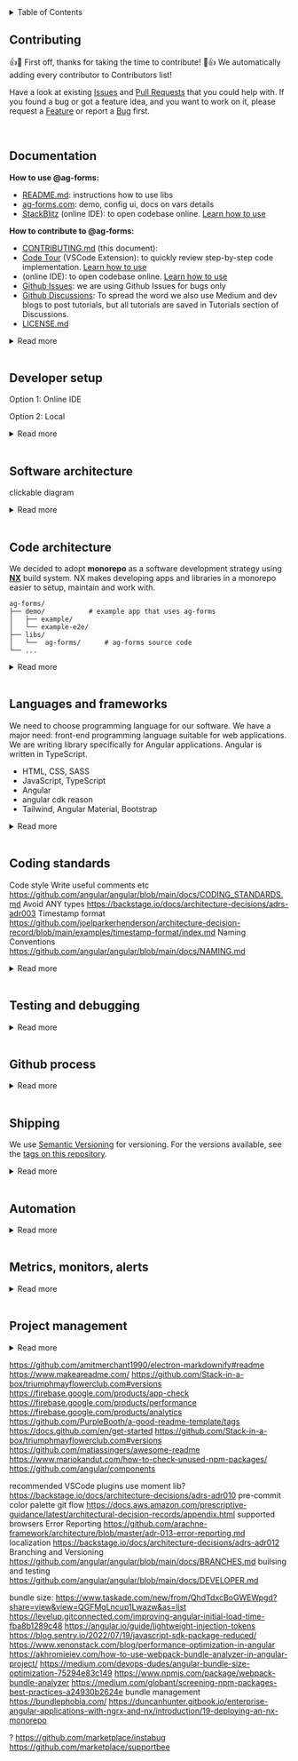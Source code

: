 <details>
	<summary>Table of Contents</summary></br>
	Please use automatically generated table of contents in the top left corner of the README. The table of contents is interactive and links to the selected section. </br></br>
	<img src="https://i0.wp.com/user-images.githubusercontent.com/7900087/113821370-df915480-9730-11eb-8aed-bdc50e2212d5.gif?ssl=1" alt="Italian Trulli">
</details>

## Contributing

:+1::tada: First off, thanks for taking the time to contribute! :tada::+1: We automatically adding every contributor to Contributors list!

Have a look at existing [Issues]() and [Pull Requests]() that you could help with. If you found a bug or got a feature idea, and you want to work on it, please request a [Feature]() or report a [Bug]() first.

</br>

## Documentation

**How to use @ag-forms:**

- [README.md](README.md): instructions how to use libs
- [ag-forms.com](ag-forms.com): demo, config ui, docs on vars details
- [StackBlitz]() (online IDE): to open codebase online. [Learn how to use]()

**How to contribute to @ag-forms:**

- [CONTRIBUTING.md](CONTRIBUTING.md) (this document):
- [Code Tour](https://marketplace.visualstudio.com/items?itemName=vsls-contrib.codetour#recording-tours) (VSCode Extension): to quickly review step-by-step code implementation. [Learn how to use]()
- []() (online IDE): to open codebase online. [Learn how to use]()
- [Github Issues](): we are using Github Issues for bugs only
- [Github Discussions](): To spread the word we also use Medium and dev blogs to post tutorials, but all tutorials are saved in Tutorials section of Discussions.
- [LICENSE.md](LICENSE.md)

<details>
<summary>Read more</summary></br>

:clipboard: **Details:** Full list of documents we use in this project:

1. [README.md](README.md)
   This document is a summary of a prject mainly created for lib consumers, which in our case developers who need to use `ag-forms` inside their project. Here we talk abpot the purpose of the project, problems it solves,
   how to install `ag-forms` libs and use them in projects, etc.

2. [ag-forms.com](ag-forms.com) created with Storybook
   Storybook is used to demo libs and help users build form specs for they project using GUI. It is hosted on ag-forms.com and presented as a demo site with a link to GitHub documentation.

3. CONTRIBUTING.md

   - getting started
   - Coding Rules
   - Commit Message Format
   - **Software Architecture**
     We think it's important to communicate how we are planning to build a software system or how an existing software system works. If software development team doesn't think about architecture all sort of problems can appear (inconsistent approaches to solving the same problems, deployment problems, maintenance issues, code that hard to scale, etc).
     We document our software system architecture using **[C4 Model](https://c4model.com/)** approach and **[Structurizr](https://structurizr.com/)** tool.
   - Code Structure (folder structure)
   - [README.md]() for demo projects
     For every `ag-forms` lib we have demo project that shows lib setup and usage example. In README for demo projects we explain how to setup and run demo projects, and how to understand package.json (it's different from regular Angular project because we use Monorepo setup).
   - **[Architecture Decision Records]()**

4. [Code Tour](https://marketplace.visualstudio.com/items?itemName=vsls-contrib.codetour#recording-tours)
5. [StackBlitz]() (online IDE)
6. [Github Issues]() organized in [GitHub Projects]()
7. [Github Discussions]
8. [LICENSE.md]() It is an open source license of `ag-forms` repository that makes it easier for other people to contribute.

🛠 **Tools:**

- [Storybook](https://storybook.js.org/)
  📦 _packages:_ [`@nrwl/storybook`]() [`@storybook/addon-essentials`]() [`@storybook/angular`]() [`@storybook/builder-webpack5`]() [`@storybook/core-server`]() [`@storybook/manager-webpack5`]() [`@storybook/test-runner`]() [`webpack`]()

- [Code Tour](https://github.com/microsoft/codetour)
  🔌 _vscode plugins:_ [`CodeTour`](https://marketplace.visualstudio.com/items?itemName=vsls-contrib.codetour#recording-tours)

📚 **References:**

- [C4 Model site](https://c4model.com/)
- [Simon Brown site (author of C4 Model)](https://simonbrown.je/)
- [Documenting architecture decisions](https://cognitect.com/blog/2011/11/15/documenting-architecture-decisions) by Michael Nygard
- [Architecture decision record](https://github.com/joelparkerhenderson/architecture-decision-record) by Joel Parker Henderson
- [Architectural Decision Records](https://adr.github.io/) by ADR GitHub organization
- [arachne-framework/architecture/adr-001-use-adrs.md](https://github.com/arachne-framework/architecture/blob/master/adr-001-use-adrs.md)
- [Choose an open source license](https://license.md/)
- [Video Tutorial: Storybook for React Apps](https://www.newline.co/courses/storybook-for-react-apps/theming-the-storybook-app)

https://jsoncrack.com/#features

storybook
https://www.chromatic.com/blog/storybook-composition/
https://blog.logrocket.com/next-level-component-showcasing-with-storybook-controls/
https://atanasstoyanov.medium.com/custom-documentation-pages-for-storybookjs-13eb9637d6ab
https://mistica-web.vercel.app/?path=/story/components-popover--default
https://www.apideck.design/?path=/story/card--with-icons
https://github.com/xavierlefevre/shared-react-components-example
https://github.com/lauthieb/awesome-storybook

</details>
</br>

## Developer setup

Option 1: Online IDE

Option 2: Local

<details>
<summary>Read more</summary></br>
</details>
</br>

## Software architecture

clickable diagram

<details>
<summary>Read more</summary></br>

https://github.com/angular/angular/blob/main/docs/DEVELOPER.md
https://github.com/sidneycadot/oeis#how-it-all-fits-together

</details>
</br>

## Code architecture

We decided to adopt **monorepo** as a software development strategy using **[NX](https://nx.dev/)** build system. NX makes developing apps and libraries in a monorepo easier to setup, maintain and work with.

```treeview
ag-forms/
├── demo/			# example app that uses ag-forms
│   ├── example/
│   └── example-e2e/
├── libs/
│   └──  ag-forms/		# ag-forms source code
└── ...
```

<details>
<summary>Read more</summary></br>

📋 **Details:** `ag-forms` project involves developing several libraries and demo applications (examples of library usage). We need to choose how to organize our code. The top-level choice is to organize as a "monorepo" or "polyrepo" or "hybrid":

- Monorepo means we put all pieces into one big repo
- Polyrepo means we put each piece in its own repo
- Hybrid means some mix of monorepo and polyrepo

For more please see https://github.com/joelparkerhenderson/monorepo-vs-polyrepo

**Pros**

1. Built in support
   Built in support for a lot of great libraries and frameworks that we use,like Angular, Jest and Cypress for testing, Prettier, etc.

2. Visualization
   Ability to easily and automatically build a dependency graph. Nx DevTools comes with a really fantastic tool that automatically plots out all of our applications and libraries in a bubble chart. We use this chart to see all those dependencies and identify unintended dependencies. The chart also marks lines and bubbles in red if the changes we made to code will affect those apps and libs. That makes it easy to figure out our changes impact on all code.

3. Affected commands
   Nx can detect what projects in the repo have been affected by a code change. This used by our CI to know what apps/libs need to be built and tested with a change. This saves devs and agents time on CI tasks and keeps our deployments as small and stable as possible.

4. Keeping all libs and apps in sync
   We can code new features and test them right away using demo projects, no need to switch between lib and demo app codes and sync them. In on PR we can duild new feature and demonstrate how to use it in demo project.

5. Unified Dependencies
   The entire repo runs on the same dependencies. This saves time when trying to debug and make version updates a breeze. Instead of updating multiple separate libs and apps to use the next version of Angular, we update everything with a couple of commands and know that everything is compatible. Nx offers a migration tool to help update entire repo, which utilizes ng update and other custom schematics to help make upgrading everything at once much more manageable. It ensures that your dependencies are all compatible and have been tested together. This saves a bunch of time when upgrading libraries because we don’t have to track down library incompatibilities.

6. Distributed Caching
   Distributed caching is an excellent feature unique to nx. The premise is that a piece of code is only built, linted, and tested once across organization. All it takes is a simple command in terminal, and then you start benefiting! Even without distributed caching, you will get local caching so that on your machine, code is only built, linted, and tested once by default. This is a huge time saver and productivity enhancer!

7. Code standards
   We can enforce the same code standard across all of our libs and apps, automatically alert developers and block PRs that don’t follow these standards. It makes life a lot easier.

8. Deployments
   We can also standardise deployments using Nx. We have one single pipeline for all of our apps, which means we have less overhead in maintaining that pipeline. When deploying, we check which applications have been affected by the code changes being made by utilising the command nx affected. This allows us to run the test suites for these applications. If all of these pass, we know we have a valid build and can have relative confidence that releasing code that alters several applications at once won’t result in any breaking changes.

9. Development Experience
   This also helps with onboarding.

10. Best practices
    A set of best practices to enforce on a development team and a great living documentation resources (official site and Nrwl Connect).

11. Documentation
    One set of ADRs can be written for all libs and projects, as well as code and PR guidelines and many more.

12. Seperate builds
    Unlike standard monorepos, Nx build monorepo letting us test and build libs and apps independently, which makes CI/CD process easy and we can deploy libs to package managers and apps to web servers.

**Cons**

1. Rules
   Nx introduces an additional set of rather strict opinions over already extensive Angular's one. The mental burden can be quite heavy, though bearable if you have a decent project documentation.

2. Nesting
   Ridiculously deep nesting can get developer confused and angry quite often. As each application and library has extensive configuration and a separate place for everything your code traveling distance in an IDE or editor rises significantly.

🛠 **Tools:**

- [NX](https://nx.dev/)
  📦 _packages:_ [`nx`](https://www.npmjs.com/package/nx) [`@nrwl/cli`](https://www.npmjs.com/package/@nrwl/cli) [`@nrwl/workspace`](https://www.npmjs.com/package/@nrwl/workspace)

📚 **References:**

- [20 Reasons to do Angular In Nx](https://medium.com/ngconf/20-reasons-to-do-angular-in-nx-27c1ce870822)
- [6 reasons why we chose Nx as our monorepo management tool](https://medium.com/purplebricks-digital/6-reasons-why-we-chose-nx-as-our-monorepo-management-tool-1fe5274a008e)
- [What exactly is Nx.dev?](https://stackoverflow.com/questions/57086528/what-exactly-is-nx-dev)
- [Intro to Nx](https://nx.dev/getting-started/intro)
- [Nx-based monorepo — pains and gains](https://fyodor.io/nx-based-monorepo-pains-and-gains/)
- [Nx: Extensible Dev Tools for Monorepos](https://blog.nrwl.io/nx-angular-cli-power-ups-for-modern-development-37b42e4c8b16)

other:
https://github.com/ma-shamshiri/Human-Activity-Recognition#-cactus-folder-structure
custom form component https://carlosefrfloresta.medium.com/three-ways-to-create-an-angular-custom-form-component-e4fd9e8354c2
data first moel https://github.com/arachne-framework/architecture/blob/master/adr-002-configuration.md
push detection strategy
https://backstage.io/docs/architecture-decisions/adrs-adr004
https://github.com/arachne-framework/architecture/blob/master/adr-008-abstract-modules.md
demo projects
app modules vs standalone components

</details>
</br>

## Languages and frameworks

We need to choose programming language for our software. We have a major need: front-end programming language suitable for web applications. We are writing library specifically for Angular applications. Angular is written in TypeScript.

- HTML, CSS, SASS
- JavaScript, TypeScript
- Angular
- angular cdk reason
- Tailwind, Angular Material, Bootstrap

<details>
<summary>Read more</summary></br>

📋 **Details:**

🛠 **Tools:**

- [SASS]()
  📦 _packages:_ [`postcss`]() [`postcss-import`]() [`postcss-preset-env`]() [`postcss-url`]() [`autoprefixer`]()

- [TypeScript](https://www.typescriptlang.org/)
  📦 _packages:_ [`typescript`](https://www.npmjs.com/package/typescript) [`tslib`](https://www.npmjs.com/package/tslib) [`ts-node`](https://www.npmjs.com/package/ts-node)

- [Angular](https://angular.io/)
  📦 _packages:_ [`@angular/common`](https://angular.io/api/common) [`@angular/core`](https://angular.io/api/core) [`@angular/forms`](https://angular.io/api/forms) [`@angular/platform-browser`](https://angular.io/api/platform-browser) [`@angular/platform-browser-dynamic`](https://angular.io/api/platform-browser-dynamic) [`@angular/router`](https://angular.io/api/router) [`@angular/compiler`](https://www.npmjs.com/package/@angular/compiler) [`@angular-devkit/build-angular`](https://www.npmjs.com/package/@angular-devkit/build-angular) [`@angular/cli`](https://www.npmjs.com/package/@angular/cli) [`@angular/compiler-cli`](https://www.npmjs.com/package/@angular/compiler-cli) [`@angular/language-service`](https://www.npmjs.com/package/@angular/language-service) [`@nrwl/angular`](https://nx.dev/packages/angular) [`zone.js`](https://www.npmjs.com/package/zone.js?activeTab=readme) [`@types/node`]() [`glob`]()

- [TailwindCSS](https://tailwindcss.com/)
  📦 _packages:_ [`tailwindcss`](https://www.npmjs.com/package/tailwindcss)

📚 **References:**

-

https://github.com/joelparkerhenderson/architecture-decision-record/blob/main/examples/css-framework/index.md
https://blog.nrwl.io/set-up-tailwind-css-with-angular-in-an-nx-workspace-6f039a0f4479

</details>
</br>

## Coding standards

Code style
Write useful comments
etc https://github.com/angular/angular/blob/main/docs/CODING_STANDARDS.md
Avoid ANY types https://backstage.io/docs/architecture-decisions/adrs-adr003
Timestamp format https://github.com/joelparkerhenderson/architecture-decision-record/blob/main/examples/timestamp-format/index.md
Naming Conventions https://github.com/angular/angular/blob/main/docs/NAMING.md

<details>
<summary>Read more</summary></br>

</details>
</br>

## Testing and debugging

<details>
<summary>Read more</summary></br>

📋 **Details:** In order to be confident that our software is of a good quality we need to test it. There are different types and techniques of software testing, and not all of them are needed for `ag-forms` library.

- **Static Testing**
  Does not involve software execution and often implicit, like proofreading, plus when programming tools/text editors check source code structure or compilers (pre-compilers) check syntax.
  :hammer_and_wrench: [ESLint](https://eslint.org/) catches inconsistent code formatting, styling, and possible errors
  :hammer_and_wrench: [Prettier](https://prettier.io/) making code’s formatting more consistent; it only addresses style and formatting rules
  :hammer_and_wrench: [SonarCloud](https://www.sonarsource.com/products/sonarcloud/) assesses codebase’s quality across a wide range of measures: reliability, security, maintainability, code coverage, and duplicate code.
  :hammer_and_wrench: [Dependabot](https://github.com/features/security/) addresses security vulnerabilities from out-of-date dependencies.
- **Dynamic Testing**
  Testing of the dynamic behavior of code, executed with a given set of test cases.

  - **Functional Testing**
    Focuses on the business requirements of an application. Tend to answer the question of "can the user do this" or "does this particular feature work."

    - **Unit Test**
      Tests that verify the functionality of a specific section of code, usually at the function level.
      :hammer_and_wrench: [Jest](https://jestjs.io/) testing framework
      :hammer_and_wrench: [Spectator](https://ngneat.github.io/spectator/) that helps with all the boilerplate grunt work and allows to create tests faster and easier-to-maintain
      :hammer_and_wrench: [ng-mocks](https://ng-mocks.sudo.eu/) helps with mocking services, components, directives, pipes and modules.
    - **Integration Test**
      Conducted to evaluate the compliance of a system or component with specified functional requirements. Individual software modules are combined and tested as a group. `@ag-forms/core` will use same tools that are used for unit testing, because it is non-ui library. `@ag-forms/__-cdk` ui libraries will use:
      :hammer_and_wrench: [Cypress](https://docs.cypress.io/guides/component-testing/quickstart-angular#Configuring-Component-Testing) provides a testable component workbench to quickly build and test components.
    - **E2E Test**
      Used to test whether the flow of a software from initial stage to final stage is behaving as expected. The purpose of end-to-end testing is to identify system dependencies and to make sure that the data integrity is maintained between various system components and systems.
      :heavy_multiplication_x: `@ag-forms` has no use case for E2E testing, hence no e2e tests will be performed.
    - **Acceptance Test**
      We are going to ask developers we know to test libraries and documentation to make sure they are esy to read and of a good quality.
      :hammer_and_wrench: users (devs who code in angular)

  - **Non-Functional Testing**
    - **Performance Testing**
    - **Security Testing**
      Uncovers vulnerabilities, threats and risks in a software application.
      :hammer_and_wrench: [SonarCloud](https://www.sonarqube.org/features/security/) In addition to exposing vulnerabilities, it is used to measure the source code quality including: Cross-site scripting, Denial of Service (DoS) attacks, HTTP response splitting, Memory corruption, SQL injection.
    - **Usability (UX) Testing**
      Measuring how easy and user-friendly a software application is.
      - **Accessibility Testing**
        Making your web and mobile apps usable to as many people as possible. It makes apps accessible to those with disabilities, such as vision impairment, hearing disabilities, and other physical or cognitive conditions. `@ag-forms/core` will test accessibility from within `@ag-forms/__-cdk` ui libraries using:
        :hammer_and_wrench: [Axe](https://www.deque.com/axe/) (using [axe-core](https://github.com/dequelabs/axe-core) with cypress) is an accessibility testing engine for websites and other HTML-based user interfaces.
        :hammer_and_wrench: [Lighthouse](https://developer.chrome.com/docs/lighthouse/overview/) (using [cypress-audit](https://www.npmjs.com/package/cypress-audit)) automated Chrome DevTool for accessibility testing.
        :hammer_and_wrench: [Pa11y](https://pa11y.org/) (using [cypress-audit](https://www.npmjs.com/package/cypress-audit)) tests web pages for accessibility.
      - **Internationalization & Localization (i18n) Testing**
    - **Compatibility Testing**

unit tests in libs
integration tests in libs
language tests in libs
https://github.com/marketplace/accesslint
https://github.com/angular/angular/blob/main/docs/DEBUG.md
https://github.com/angular/angular/blob/main/docs/DEBUG_COMPONENTS_REPO_IVY.md
https://github.com/angular/angular/blob/main/docs/TOOLS.md

🛠 **Tools:**

- [ESLint](https://eslint.org/)
  📦 _packages:_ [`eslint`](https://www.npmjs.com/package/eslint) [`eslint-plugin-cypress`](https://www.npmjs.com/package/eslint-plugin-cypress) [`@typescript-eslint/eslint-plugin`](https://www.npmjs.com/package/@typescript-eslint/eslint-plugin) [`@typescript-eslint/parser`](https://www.npmjs.com/package/@typescript-eslint/parser) [`@angular-eslint/eslint-plugin`](https://www.npmjs.com/package/@angular-eslint/eslint-plugin) [`@angular-eslint/eslint-plugin-template`](https://www.npmjs.com/package/@angular-eslint/eslint-plugin-template) [`@angular-eslint/template-parser`](https://www.npmjs.com/package/@angular-eslint/template-parser) [`@nrwl/eslint-plugin-nx`](https://www.npmjs.com/package/@nrwl/eslint-plugin-nx) [`@nrwl/linter`](https://nx.dev/packages/linter)

- [Prettier](https://prettier.io/)
  📦 _packages:_ [`prettier`](https://www.npmjs.com/package/prettier) [`eslint-config-prettier`](https://www.npmjs.com/package/eslint-config-prettier)

- [Cypress](https://docs.cypress.io/)
  📦 _packages:_ [`cypress`](https://www.npmjs.com/package/cypress) [`@nrwl/cypress`](https://www.npmjs.com/package/@nrwl/cypress)

- [SonarCloud](https://www.sonarsource.com/products/sonarcloud/) https://sonarcloud.io/project/overview?id=movadee-open-source_ag-forms
  📦 _packages:_ [``]() [``]()

- [Dependabot](https://github.com/features/security/)
  📦 _packages:_ [``]() [``]()

- [Jest](https://jestjs.io/)
  📦 _packages:_ [`jest`](https://www.npmjs.com/package/jest) [`jest-environment-jsdom`](https://www.npmjs.com/package/jest-environment-jsdom) [`jest-preset-angular`](https://www.npmjs.com/package/jest-preset-angular) [`ts-jest`](https://www.npmjs.com/package/ts-jest) [`@types/jest`](https://www.npmjs.com/package/@types/jest) [`@nrwl/jest`](https://www.npmjs.com/package/@nrwl/jest)

- [Spectator](https://ngneat.github.io/spectator/)
  📦 _packages:_ [`@ngneat/spectator`](https://www.npmjs.com/package/@ngneat/spectator)

- [ng-mocks](https://ng-mocks.sudo.eu/)
  📦 _packages:_ [`ng-mocks`](https://www.npmjs.com/package/ng-mocks)

- [Axe](https://www.deque.com/axe/)
  📦 _packages:_ [``]() [``]()

- [Lighthouse](https://developer.chrome.com/docs/lighthouse/overview/)
  📦 _packages:_ [``]() [``]()

- [Pa11y](https://pa11y.org/)
  📦 _packages:_ [``]() [``]()

📚 **References:**

- [Software Testing Wiki](https://en.wikipedia.org/wiki/Software_testing#Accessibility_testing)
- [Testing Components with Spectator](https://testing-angular.com/testing-components-with-spectator/#testing-components-with-spectator)
- [Testing Angular: A Guide to Robust Angular Applications](https://testing-angular.com/introduction/#introduction)
- [How to Test Accessibility With Axe in Cypress](https://www.wearecogworks.com/blog/how-to-test-accessibility-with-axe-in-cypress/)
- [Cypress Component Testing in Nx](https://nx.dev/cypress/cypress-component-testing)
- [Nx support for Cypress 10](https://youtu.be/QDWN4C7T-Ck?t=320)
- [Web Performance Testing With Cypress and Google Lighthouse](https://www.lambdatest.com/blog/using-cypress-google-lighthouse-performance-testing/)
- [How to Automate Accessibility Tests with Cypress](https://www.freecodecamp.org/news/automating-accessibility-tests-with-cypress/)
- [How to test for accessibility with Cypress](https://www.deque.com/blog/how-to-test-for-accessibility-with-cypress/)
- [Accessible Rich Internet Applications (WAI-ARIA)](https://www.w3.org/TR/wai-aria/#authoring_testing)
- [Accessibility in Angular](https://angular.io/guide/accessibility)
- [Build more accessible Angular apps](https://blog.angular.io/build-more-accessible-angular-apps-1aca4fc39aff)
- [Why you should use open-source component libraries in your Design System](https://backlight.dev/mastery/why-you-should-use-open-source-component-libraries-in-your-design-system)
- [Angular Testing Overview: Unit, Integration & E2E Tests](https://onthecode.co.uk/blog/angular-testing-overview/)

</details>
</br>

## Github process

<details>
<summary>Read more</summary></br>
how to contribute to repo: 
https://github.com/firstcontributions/first-contributions 
codespaces
issue template 
https://github.com/stevemao/github-issue-templates 
https://github.com/codeforamerica/howto/blob/master/Good-GitHub-Issues.md
https://rewind.com/blog/best-practices-for-using-github-issues/

https://github.com/angular/angular/blob/main/docs/COMMITTER.md
https://github.com/angular/angular/blob/main/docs/BRANCHES.md
https://github.com/angular/angular/blob/main/.pullapprove.yml
https://github.com/angular/angular/blob/main/docs/FIXUP_COMMITS.md
https://github.com/angular/angular/blob/main/docs/GITHUB_PROCESS.md
https://github.com/angular/angular/blob/main/docs/PUBLIC_API.md
https://github.com/angular/angular/blob/main/docs/RELEASE_SCHEDULE.md
https://github.com/angular/angular/blob/main/docs/SAVED_REPLIES.md
https://github.com/angular/angular/blob/main/docs/TRIAGE_AND_LABELS.md

</details>
</br>

## Shipping

We use [Semantic Versioning](https://semver.org/) for versioning. For the versions available, see the [tags on this repository](https://github.com/PurpleBooth/a-good-readme-template/tags).

<details>
<summary>Read more</summary></br>

📋 **Details:**

🛠 **Tools:**

- [Semantic Release](https://github.com/semantic-release/semantic-release)
  📦 _packages:_ [`@theunderscorer/nx-semantic-release`](https://github.com/TheUnderScorer/nx-semantic-release) [`ng-packagr`](https://www.npmjs.com/package/ng-packagr)

  https://nx.dev/more-concepts/buildable-and-publishable-libraries
  https://yonatankra.com/how-to-deploy-npm-modules-in-an-nx-monorepo-and-github-actions/
  https://dev.to/dianjuar/publish-your-libraries-to-npm-with-one-command-angular-and-nx-4lao
  https://tane.dev/2020/05/publishing-npm-libraries-using-nx-and-github-actions/

📚 **References:**

-

https://keepachangelog.com/en/1.0.0/
github commits names, pr's etc
semantic release: https://github.com/TheUnderScorer/nx-semantic-release
https://github.com/nhn/tui.editor#-packages

</details>
</br>

## Automation

<details>
<summary>Read more</summary></br>

🛠 **Tools:**

- [Nx Cloud](https://nx.app/)
  📦 _packages:_ [`@nrwl/nx-cloud`](https://www.npmjs.com/package/@nrwl/nx-cloud)

- [GitHub Actions](https://github.com/features/actions)

c4 diagram
https://refresh-sf.com/
https://github.com/jbrestan/structurizr-mkdocs-pages
https://medium.com/@sebagomez/setting-up-a-github-page-with-jekyll-and-a-docker-container-c712e448649b
https://codingwithtaz.blog/2022/08/21/git-to-structurizr-cloud/

https://shields.io/category/build
https://github.com/marketplace/devbots-vacation
https://github.com/marketplace/onesidebar
https://github.com/marketplace/repo-st
https://github.com/marketplace/figstack
https://github.com/responsively-org/responsively-app
https://github.com/marketplace/gitpod-io
https://github.com/marketplace/mokuren-chrome-extension

dependencies
https://docs.github.com/en/code-security/dependabot/dependabot-version-updates/about-dependabot-version-updates
https://github.com/marketplace/licensebat
https://github.com/marketplace/renovate
https://www.youtube.com/watch?v=TnBEVPUsuAw

https://github.com/marketplace/devbots-lock-pull-request
https://github.com/marketplace/devbots-lock-issue

https://github.com/marketplace/percy
https://github.com/marketplace/stale
https://github.com/marketplace/imgbot
https://app.codecov.io/gh/dkhmelenko/autoapproval/pull/726
https://github.com/dkhmelenko/autoapproval/pull/726
https://github.com/marketplace/pr-valet
https://github.com/google/closure-compiler
https://github.com/arachne-framework/architecture/blob/master/adr-011-asset-pipeline.md
github actions
nx-cloud
pre-commit
https://github.com/joelparkerhenderson/architecture-decision-record/blob/main/examples/microsoft-azure-devops/index.md
https://github.com/joelparkerhenderson/architecture-decision-record/blob/main/examples/environment-variable-configuration/index.md
https://www.redhat.com/en/topics/devops/what-is-ci-cd
https://www.redhat.com/en/topics/devops
https://blog.nrwl.io/more-time-saved-for-free-with-nx-cloud-d7079b95f7ca

wip:
https://github.com/marketplace/wip

Ensure Single Commit
https://github.com/marketplace/ensure-single-commit

Check All Tasks Completed
https://github.com/marketplace/task-list-completed

PR depends on
https://github.com/marketplace/dpulls
Incl Videos in PR
https://github.com/marketplace/loom-gif-previews

Auto Create Issue Branch:
https://github.com/marketplace/create-issue-branch auto Create Issue Branch
https://github.com/marketplace/auto-branch auto Create Issue Branch

Release (conventional commit -> Semantic Versioning) prep
https://github.com/jscutlery/semver
https://github.com/marketplace/semantic-prs check pr for conventional commit msg
https://github.com/marketplace/semantic-pull-requests ensure pr is semantic
https://github.com/marketplace/githint-bot follow specified conventions

PR auto label - done
https://github.com/marketplace/pull-request-auto-labeler label based on title and body
https://github.com/marketplace/auto-add-label label based on title
https://github.com/marketplace/trafico-pull-request-labeler
https://github.com/marketplace/devbots-needs-review
https://github.com/marketplace/close-label

https://github.com/marketplace/maintainability-pal
https://github.com/marketplace/kodiakhq
https://github.com/marketplace/ranger
https://github.com/marketplace/mergify
https://github.com/marketplace/pullapprove
https://github.com/marketplace/commit-graph-by-mergebase
https://github.com/marketplace/pull-request-attention
https://github.com/marketplace/butterb0t
https://github.com/marketplace/boring-cyborg-add-labels-to-prs-based-on-filepaths
https://github.com/marketplace/pr-milestone-check
https://github.com/marketplace/lazy-hand
https://github.com/actions/dependency-review-action

?:
https://github.com/marketplace/secureframe
https://github.com/marketplace/soc-2-iso-27001-readiness
https://about.sourcegraph.com/

</details>
</br>

## Metrics, monitors, alerts

<details>
<summary>Read more</summary></br>
https://opensource.guide/metrics/
https://www.quora.com/How-would-you-measure-the-success-of-open-source-project
https://github.com/marketplace/gitspo
https://github.com/joelparkerhenderson/architecture-decision-record/blob/main/examples/metrics-monitors-alerts/index.md
</details>
</br>

## Project management

<details>
<summary>Read more</summary></br>
project management (github projects, issues, issue templates)
https://github.com/jspsych/jsPsych/discussions/categories/show-and-tell
</details>

https://github.com/amitmerchant1990/electron-markdownify#readme
https://www.makeareadme.com/
https://github.com/Stack-in-a-box/triumphmayflowerclub.com#versions
https://firebase.google.com/products/app-check
https://firebase.google.com/products/performance
https://firebase.google.com/products/analytics
https://github.com/PurpleBooth/a-good-readme-template/tags
https://docs.github.com/en/get-started
https://github.com/Stack-in-a-box/triumphmayflowerclub.com#versions
https://github.com/matiassingers/awesome-readme
https://www.mariokandut.com/how-to-check-unused-npm-packages/
https://github.com/angular/components

recommended VSCode plugins
use moment lib? https://backstage.io/docs/architecture-decisions/adrs-adr010
pre-commit
color palette
git flow https://docs.aws.amazon.com/prescriptive-guidance/latest/architectural-decision-records/appendix.html
supported browsers
Error Reporting https://github.com/arachne-framework/architecture/blob/master/adr-013-error-reporting.md
localization https://backstage.io/docs/architecture-decisions/adrs-adr012
Branching and Versioning https://github.com/angular/angular/blob/main/docs/BRANCHES.md
builsing and testing https://github.com/angular/angular/blob/main/docs/DEVELOPER.md

bundle size:
https://www.taskade.com/new/from/QhdTdxcBoGWEWpgd?share=view&view=QGFMgLncup1Lwazw&as=list
https://levelup.gitconnected.com/improving-angular-initial-load-time-fba8b1289c48
https://angular.io/guide/lightweight-injection-tokens
https://blog.sentry.io/2022/07/19/javascript-sdk-package-reduced/
https://www.xenonstack.com/blog/performance-optimization-in-angular
https://akhromieiev.com/how-to-use-webpack-bundle-analyzer-in-angular-project/
https://medium.com/devops-dudes/angular-bundle-size-optimization-75294e83c149
https://www.npmjs.com/package/webpack-bundle-analyzer
https://medium.com/globant/screening-npm-packages-best-practices-a24930b2624e
bundle management https://bundlephobia.com/
https://duncanhunter.gitbook.io/enterprise-angular-applications-with-ngrx-and-nx/introduction/19-deploying-an-nx-monorepo

?
https://github.com/marketplace/instabug
https://github.com/marketplace/supportbee
